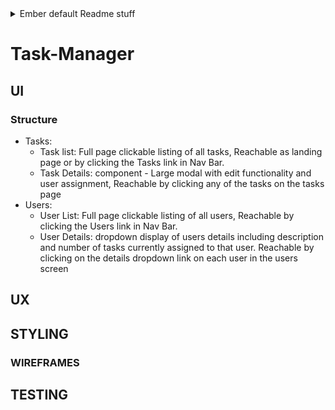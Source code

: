 <details>
<summary>Ember default Readme stuff</summary>
<br>

# task-manager

This README outlines the details of collaborating on this Ember application.
A short introduction of this app could easily go here.

## Prerequisites

You will need the following things properly installed on your computer.

* [Git](https://git-scm.com/)
* [Node.js](https://nodejs.org/) (with npm)
* [Ember CLI](https://cli.emberjs.com/release/)
* [Google Chrome](https://google.com/chrome/)

## Installation

* `git clone <repository-url>` this repository
* `cd task-manager`
* `npm install`

## Running / Development

* `npm run start`
* Visit your app at [http://localhost:4200](http://localhost:4200).
* Visit your tests at [http://localhost:4200/tests](http://localhost:4200/tests).

### Code Generators

Make use of the many generators for code, try `ember help generate` for more details

### Running Tests

* `npm run test`
* `npm run test:ember -- --server`

### Linting

* `npm run lint`
* `npm run lint:fix`

### Building

* `npm exec ember build` (development)
* `npm run build` (production)

### Deploying

Specify what it takes to deploy your app.

## Further Reading / Useful Links

* [ember.js](https://emberjs.com/)
* [ember-cli](https://cli.emberjs.com/release/)
* Development Browser Extensions
  * [ember inspector for chrome](https://chrome.google.com/webstore/detail/ember-inspector/bmdblncegkenkacieihfhpjfppoconhi)
  * [ember inspector for firefox](https://addons.mozilla.org/en-US/firefox/addon/ember-inspector/)

</details>

# Task-Manager


## UI

### Structure
- Tasks: 
  - Task list: Full page clickable listing of all tasks, Reachable as landing page or by clicking the Tasks link in Nav Bar.
  - Task Details: component - Large modal with edit functionality and user assignment, Reachable by clicking any of the tasks on the tasks page
- Users: 
  - User List: Full page clickable listing of all users, Reachable by clicking the Users link in Nav Bar.
  - User Details: dropdown display of users details including description and number of tasks currently assigned to that user. Reachable by clicking on the details dropdown link on each user in the users screen


## UX



## STYLING



### WIREFRAMES




## TESTING

